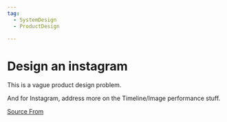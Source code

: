 ```yaml
---
tag:
  - SystemDesign
  - ProductDesign

---
```

  
# Design an instagram

This is a vague product design problem.

And for Instagram, address more on the Timeline/Image performance stuff.


[Source From](https://bigfrontend.dev/design/design-an-instagram)

  